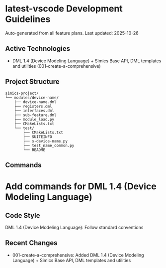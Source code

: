 # latest-vscode Development Guidelines

Auto-generated from all feature plans. Last updated: 2025-10-26

## Active Technologies
- DML 1.4 (Device Modeling Language) + Simics Base API, DML templates and utilities (001-create-a-comprehensive)

## Project Structure
```
simics-project/
└── modules/device-name/
    ├── device-name.dml
    ├── registers.dml
    ├── interfaces.dml
    ├── sub-feature.dml
    ├── module_load.py
    ├── CMakeLists.txt
    └── test/
        ├── CMakeLists.txt
        ├── SUITEINFO
        ├── s-device-name.py
        ├── test_name_common.py
        └── README
```

## Commands
# Add commands for DML 1.4 (Device Modeling Language)

## Code Style
DML 1.4 (Device Modeling Language): Follow standard conventions

## Recent Changes
- 001-create-a-comprehensive: Added DML 1.4 (Device Modeling Language) + Simics Base API, DML templates and utilities

<!-- MANUAL ADDITIONS START -->
<!-- MANUAL ADDITIONS END -->